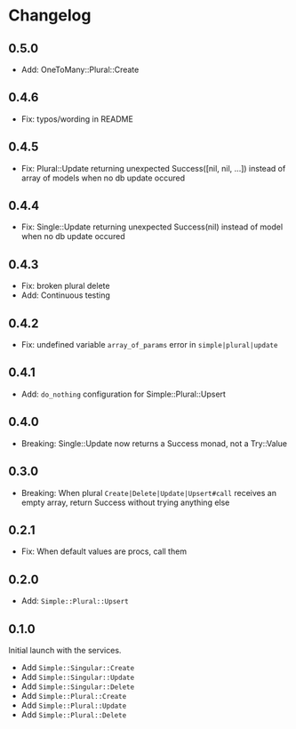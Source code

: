 # Changelog

## 0.5.0
- Add: OneToMany::Plural::Create

## 0.4.6
- Fix: typos/wording in README

## 0.4.5
- Fix: Plural::Update returning unexpected Success([nil, nil, ...]) instead of array of models when no db update occured

## 0.4.4
- Fix: Single::Update returning unexpected Success(nil) instead of model when no db update occured

## 0.4.3
- Fix: broken plural delete
- Add: Continuous testing

## 0.4.2
- Fix: undefined variable `array_of_params` error in `simple|plural|update`

## 0.4.1
- Add: `do_nothing` configuration for Simple::Plural::Upsert

## 0.4.0
- Breaking: Single::Update now returns a Success monad, not a Try::Value

## 0.3.0
- Breaking: When plural `Create|Delete|Update|Upsert#call` receives an empty array, return Success without trying anything else

## 0.2.1
- Fix: When default values are procs, call them

## 0.2.0
- Add: `Simple::Plural::Upsert`

## 0.1.0
Initial launch with the services.

- Add `Simple::Singular::Create`
- Add `Simple::Singular::Update`
- Add `Simple::Singular::Delete`
- Add `Simple::Plural::Create`
- Add `Simple::Plural::Update`
- Add `Simple::Plural::Delete`
